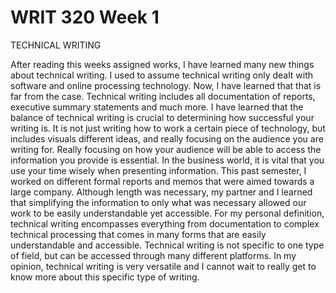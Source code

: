 # WRIT 320 Week 1

TECHNICAL WRITING

After reading this weeks assigned works, I have learned many new things about technical writing. I used to assume technical writing only dealt with software and online processing technology. Now, I have learned that that is far from the case. Technical writing includes all documentation of reports, executive summary statements and much more. I have learned that the balance of technical writing is crucial to determining how successful your writing is. It is not just writing how to work a certain piece of technology, but includes visuals different ideas, and really focusing on the audience you are writing for. Really focusing on how your audience will be able to access the information you provide is essential. In the business world, it is vital that you use your time wisely when presenting information. This past semester, I worked on different formal reports and memos that were aimed towards a large company. Although length was necessary, my partner and I learned that simplifying the information to only what was necessary allowed our work to be easily understandable yet accessible.  For my personal definition, technical writing encompasses everything from documentation to complex technical processing that comes in many forms that are easily understandable and accessible. Technical writing is not specific to one type of field, but can be accessed through many different platforms. In my opinion, technical writing is very versatile and I cannot wait to really get to know more about this specific type of writing. 
